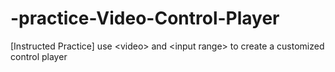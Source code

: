 # -practice-Video-Control-Player
[Instructed Practice] use &lt;video> and &lt;input range> to create a customized control player
